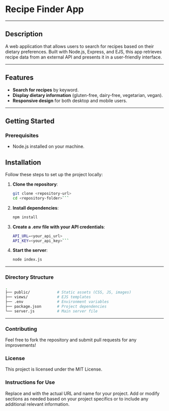 # Recipe Finder App

---

## Description

A web application that allows users to search for recipes based on their dietary preferences. Built with Node.js, Express, and EJS, this app retrieves recipe data from an external API and presents it in a user-friendly interface.

---

## Features

- **Search for recipes** by keyword.
- **Display dietary information** (gluten-free, dairy-free, vegetarian, vegan).
- **Responsive design** for both desktop and mobile users.

---

## Getting Started

### Prerequisites

- Node.js installed on your machine.

## Installation

Follow these steps to set up the project locally:

1. **Clone the repository**:
   ```bash
   git clone <repository-url>
   cd <repository-folder>```

2. **Install dependencies**:
   ```bash
   npm install

3. **Create a .env file with your API credentials**:
   ```bash
   API_URL=<your_api_url>
   API_KEY=<your_api_key>```

4. **Start the server**:
   ```bash
   node index.js

---

### Directory Structure
   ```bash
   .
   ├── public/            # Static assets (CSS, JS, images)
   ├── views/             # EJS templates
   ├── .env               # Environment variables
   ├── package.json       # Project dependencies
   └── server.js          # Main server file
```

---

### Contributing
Feel free to fork the repository and submit pull requests for any improvements!

### License
This project is licensed under the MIT License.

### Instructions for Use
Replace <repository-url> and <repository-folder> with the actual URL and name for your project.
Add or modify sections as needed based on your project specifics or to include any additional relevant information.
